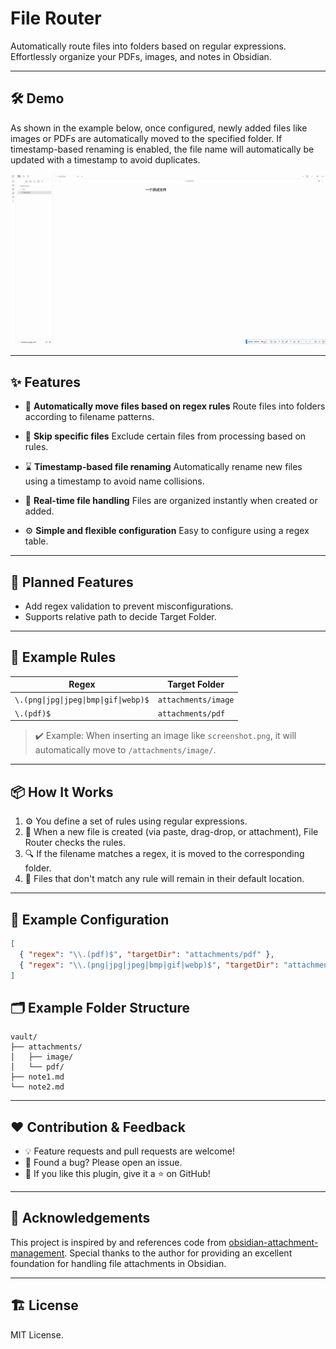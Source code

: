 # File Router

Automatically route files into folders based on regular expressions.
Effortlessly organize your PDFs, images, and notes in Obsidian.

---

## 🛠️ Demo

As shown in the example below, once configured, newly added files like images or PDFs are automatically moved to the specified folder.
If timestamp-based renaming is enabled, the file name will automatically be updated with a timestamp to avoid duplicates.

![Demo Example](images/example.gif)

---

## ✨ Features

* 📁 **Automatically move files based on regex rules**
  Route files into folders according to filename patterns.

* 🚫 **Skip specific files**
  Exclude certain files from processing based on rules.

* ⌛ **Timestamp-based file renaming**
  Automatically rename new files using a timestamp to avoid name collisions.

* 🔄 **Real-time file handling**
  Files are organized instantly when created or added.

* ⚙️ **Simple and flexible configuration**
  Easy to configure using a regex table.

---

## 🚧 Planned Features

* Add regex validation to prevent misconfigurations.
* Supports relative path to decide Target Folder.

---

## 🔧 Example Rules

| Regex                                 | Target Folder       |
| ------------------------------------- | ------------------- |
| `\.(png\|jpg\|jpeg\|bmp\|gif\|webp)$` | `attachments/image` |
| `\.(pdf)$`                            | `attachments/pdf`   |

> ✔️ Example: When inserting an image like `screenshot.png`, it will automatically move to `/attachments/image/`.

---

## 📦 How It Works

1. ⚙️ You define a set of rules using regular expressions.
2. 📄 When a new file is created (via paste, drag-drop, or attachment), File Router checks the rules.
3. 🔍 If the filename matches a regex, it is moved to the corresponding folder. 
4. 🔄 Files that don't match any rule will remain in their default location.

---

## 📁 Example Configuration

```json
[
  { "regex": "\\.(pdf)$", "targetDir": "attachments/pdf" },
  { "regex": "\\.(png|jpg|jpeg|bmp|gif|webp)$", "targetDir": "attachments/image" },
]
```

## 🗂️ Example Folder Structure

```
vault/
├── attachments/
│   ├── image/
│   └── pdf/
├── note1.md
└── note2.md
```

---

## ❤️ Contribution & Feedback

* 💡 Feature requests and pull requests are welcome!
* 🐛 Found a bug? Please open an issue.
* 🌟 If you like this plugin, give it a ⭐️ on GitHub!

---

## 🙏 Acknowledgements

This project is inspired by and references code from [obsidian-attachment-management](https://github.com/trganda/obsidian-attachment-management).
Special thanks to the author for providing an excellent foundation for handling file attachments in Obsidian.

---

## 🏗️ License

MIT License.